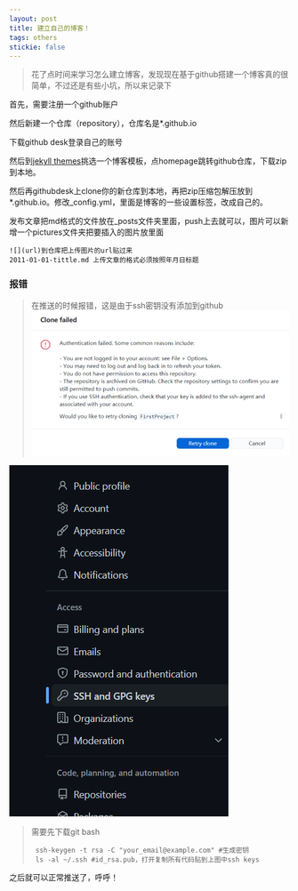 ```yaml
---
layout: post
title: 建立自己的博客！
tags: others
stickie: false
---
```


> 花了点时间来学习怎么建立博客，发现现在基于github搭建一个博客真的很简单，不过还是有些小坑，所以来记录下

首先，需要注册一个github账户

然后新建一个仓库（repository），仓库名是*.github.io

下载github desk登录自己的账号

然后到[jekyll themes](http://jekyllthemes.org/)挑选一个博客模板，点homepage跳转github仓库，下载zip到本地。

然后再githubdesk上clone你的新仓库到本地，再把zip压缩包解压放到*.github.io。修改_config.yml，里面是博客的一些设置标签，改成自己的。

发布文章把md格式的文件放在_posts文件夹里面，push上去就可以，图片可以新增一个pictures文件夹把要插入的图片放里面

```
![](url)到仓库把上传图片的url贴过来
2011-01-01-tittle.md 上传文章的格式必须按照年月日标题
```

### 报错

> 在推送的时候报错，这是由于ssh密钥没有添加到github![1658909295480](https://github.com/Ashesltz/Ashesltz.github.io/raw/main/pictures/1658909295480.jpg)

![1658821202347](https://github.com/Ashesltz/Ashesltz.github.io/raw/main/pictures/1658821202347.jpg)

> 需要先下载git bash
>
> ```
>  ssh-keygen -t rsa -C "your_email@example.com" #生成密钥
>  ls -al ~/.ssh #id_rsa.pub，打开复制所有代码贴到上图中ssh keys
> ```

之后就可以正常推送了，呼呼！
